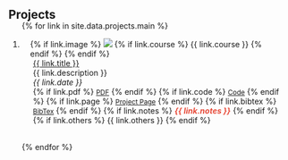 <h2 id="projects" style="margin: 2px 0px -15px;">Projects</h2>

<div class="projects">
<ol class="bibliography">

{% for link in site.data.projects.main %}

<li>
<div class="pub-row">
  <div class="col-sm-3 abbr" style="position: relative;padding-right: 15px;padding-left: 15px;">
    {% if link.image %} 
    <img src="{{ link.image }}" class="teaser img-fluid z-depth-1" style="width=100;height=40%">
    {% if link.course %} 
    <abbr class="badge">{{ link.course }}</abbr>
    {% endif %}
    {% endif %}
  </div>
  <div class="col-sm-9" style="position: relative;padding-right: 15px;padding-left: 20px;">
      <div class="title"><a href="{{ link.pdf }}">{{ link.title }}</a></div>
      <div class="author">{{ link.description }}</div>
      <div class="periodical"><em>{{ link.date }}</em>
      </div>
    <div class="links">
      {% if link.pdf %} 
      <a href="{{ link.pdf }}" class="btn btn-sm z-depth-0" role="button" target="_blank" style="font-size:12px;">PDF</a>
      {% endif %}
      {% if link.code %} 
      <a href="{{ link.code }}" class="btn btn-sm z-depth-0" role="button" target="_blank" style="font-size:12px;">Code</a>
      {% endif %}
      {% if link.page %} 
      <a href="{{ link.page }}" class="btn btn-sm z-depth-0" role="button" target="_blank" style="font-size:12px;">Project Page</a>
      {% endif %}
      {% if link.bibtex %} 
      <a href="{{ link.bibtex }}" class="btn btn-sm z-depth-0" role="button" target="_blank" style="font-size:12px;">BibTex</a>
      {% endif %}
      {% if link.notes %} 
      <strong> <i style="color:#e74d3c">{{ link.notes }}</i></strong>
      {% endif %}
      {% if link.others %} 
      {{ link.others }}
      {% endif %}
    </div>
  </div>
</div>
</li>
<br>

{% endfor %}

</ol>
</div>



<!-- ## Projects

### Realistic Ray-Traced Scene Using Blender's Cycles Engine

1. **[Publication Title 1](link_to_pdf)**  
   _Author 1, Author 2, Author 3_  
   *date Name or Journal*  
   [PDF](link_to_pdf) | [Code](link_to_code) | [Project Page](link_to_project_page) | [BibTex](link_to_bibtex)  
   _Note: Special note or additional information_  -->


<!-- The final project for CS148 (Intro Computer Graphics) was to create a visually compelling image using Blender's Cycles ray-tracing engine, showcasing your skills in geometry, materials, and textures. The project required me to model the primary geometry from scratch, apply custom UV mapping and texturing, and leverage the advantages of ray-tracing such as realistic lighting, shadows, and reflections. Additionally, I had to incorporate at least one advanced feature in Blender, like depth of field or volumetrics, to enhance the artistic quality of my scene.

I decided to recreate a scene from the videogame _Stray_, where you play as a cat exploring a dilapidated, underground city populated with robots. Every piece of geometry in my scene was created from scratch, except for the cat. This includes the neon sign, which is the main geometry/focus of my scene. I modeled the sign off an official image of the game asset, but I didn’t reference any tutorials to do so. I will include the reference photo and final image below. -->
